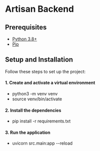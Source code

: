 # Artisan Backend


## Prerequisites

- [Python 3.8+](https://www.python.org/downloads/)
- [Pip](https://pip.pypa.io/en/stable/)

## Setup and Installation

Follow these steps to set up the project:

#### 1. Create and activate a virtual environment
- python3 -m venv venv
- source venv/bin/activate

#### 2. Install the dependencies
- pip install -r requirements.txt

#### 3. Run the application
- uvicorn src.main:app --reload

